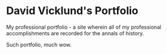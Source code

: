 # David Vicklund's Portfolio

My professional portfolio - a site wherein all of my professional accomplishments are recorded for the annals of history.

Such portfolio, much wow.
